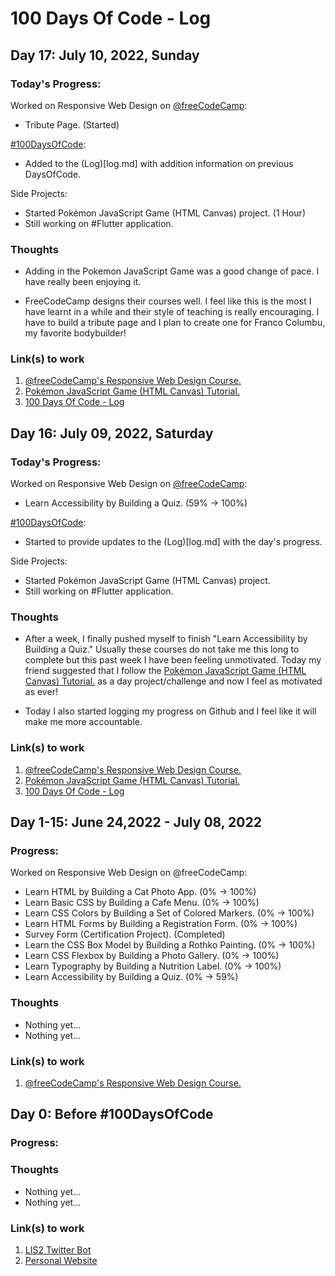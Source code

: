 # 100 Days Of Code - Log

## Day 17: July 10, 2022, Sunday

### Today's Progress:

Worked on Responsive Web Design on [@freeCodeCamp](https://www.freecodecamp.org/): 

- Tribute Page. (Started)

[#100DaysOfCode](https://www.100daysofcode.com/):
- Added to the (Log)[log.md] with addition information on previous DaysOfCode. 

Side Projects:
- Started Pokémon JavaScript Game (HTML Canvas) project. (1 Hour)
- Still working on #Flutter application.  

### Thoughts

- Adding in the Pokemon JavaScript Game was a good change of pace. I have really been enjoying it.
 
- FreeCodeCamp designs their courses well. I feel like this is the most I have learnt in a while and their style of teaching is really encouraging. I have to build a tribute page and I plan to create one for Franco Columbu, my favorite bodybuilder!

### Link(s) to work

1. [@freeCodeCamp's Responsive Web Design Course.](https://www.freecodecamp.org/learn/2022/responsive-web-design/build-a-tribute-page-project/build-a-tribute-page)
2. [Pokémon JavaScript Game (HTML Canvas) Tutorial.](https://www.youtube.com/watch?v=yP5DKzriqXA)
3. [100 Days Of Code - Log](https://github.com/byeJohn/100-days-of-code/blob/master/log.md)

## Day 16: July 09, 2022, Saturday

### Today's Progress:

Worked on Responsive Web Design on [@freeCodeCamp](https://www.freecodecamp.org/): 

- Learn Accessibility by Building a Quiz. (59% → 100%)

[#100DaysOfCode](https://www.100daysofcode.com/):
- Started to provide updates to the (Log)[log.md] with the day's progress.

Side Projects:
- Started Pokémon JavaScript Game (HTML Canvas) project.
- Still working on #Flutter application.  

### Thoughts

- After a week, I finally pushed myself to finish "Learn Accessibility by Building a Quiz." Usually these courses do not take me this long to complete but this past week I have been feeling unmotivated. Today my friend suggested that I follow the [Pokémon JavaScript Game (HTML Canvas) Tutorial.](https://www.youtube.com/watch?v=yP5DKzriqXA) as a day project/challenge and now I feel as motivated as ever! 

- Today I also started logging my progress on Github and I feel like it will make me more accountable.

### Link(s) to work

1. [@freeCodeCamp's Responsive Web Design Course.](https://www.freecodecamp.org/learn/2022/responsive-web-design/learn-accessibility-by-building-a-quiz)
2. [Pokémon JavaScript Game (HTML Canvas) Tutorial.](https://www.youtube.com/watch?v=yP5DKzriqXA)
3. [100 Days Of Code - Log](https://github.com/byeJohn/100-days-of-code/blob/master/log.md)

## Day 1-15: June 24,2022 - July 08, 2022

### Progress:

Worked on Responsive Web Design on @freeCodeCamp: 
- Learn HTML by Building a Cat Photo App. (0% → 100%)
- Learn Basic CSS by Building a Cafe Menu. (0% → 100%)
- Learn CSS Colors by Building a Set of Colored Markers. (0% → 100%)
- Learn HTML Forms by Building a Registration Form. (0% → 100%)
- Survey Form (Certification Project). (Completed)
- Learn the CSS Box Model by Building a Rothko Painting. (0% → 100%)
- Learn CSS Flexbox by Building a Photo Gallery. (0% → 100%)
- Learn Typography by Building a Nutrition Label. (0% → 100%)
- Learn Accessibility by Building a Quiz. (0% → 59%)

### Thoughts

- Nothing yet...
- Nothing yet...

### Link(s) to work

1. [@freeCodeCamp's Responsive Web Design Course.](https://www.freecodecamp.org/learn/2022/responsive-web-design/)

## Day 0: Before #100DaysOfCode

### Progress:

### Thoughts

- Nothing yet...
- Nothing yet...

### Link(s) to work

1. [LIS2 Twitter Bot](https://twitter.com/LIS2RT)
2. [Personal Website](https://github.com/byeJohn/Personal-Website) 
